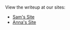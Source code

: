 View the writeup at our sites:
- [Sam's Site](https://ecetp.colorado.edu/samcuthbertson/)
- [Anna's Site](https://media.giphy.com/media/13CoXDiaCcCoyk/giphy.gif)
